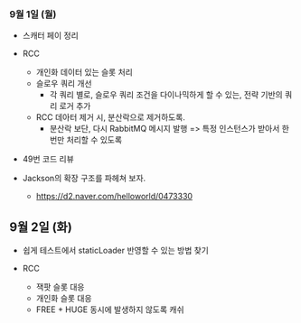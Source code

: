 
### 9월 1일 (월)

- 스캐터 페이 정리
- RCC 
	- 개인화 데이터 있는 슬롯 처리
	- 슬로우 쿼리 개선
		- 각 쿼리 별로, 슬로우 쿼리 조건을 다이나믹하게 할 수 있는, 전략 기반의 쿼리 로거 추가
	- RCC 데아터 제거 시, 분산락으로 제거하도록.
		- 분산락 보단, 다시 RabbitMQ 메시지 발행 => 특정 인스턴스가 받아서 한 번만 처리할 수 있도록
- 49번 코드 리뷰

- Jackson의 확장 구조를 파헤쳐 보자.
	- https://d2.naver.com/helloworld/0473330

## 9월 2일 (화)

- 쉽게 테스트에서 staticLoader 반영할 수 있는 방법 찾기

- RCC
	- 잭팟 슬롯 대응
	- 개인화 슬롯 대응
	- FREE + HUGE 동시에 발생하지 않도록 캐쉬